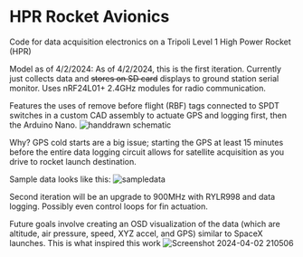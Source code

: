 # HPR Rocket Avionics
Code for data acquisition electronics on a Tripoli Level 1 High Power Rocket (HPR)

Model as of 4/2/2024:
As of 4/2/2024, this is the first iteration. Currently just collects data and ~~stores on SD card~~ displays to ground station serial monitor.
Uses nRF24L01+ 2.4GHz modules for radio communication.

Features the uses of remove before flight (RBF) tags connected to SPDT switches in a custom CAD assembly to actuate GPS and logging first, then the Arduino Nano.
![handdrawn schematic](https://github.com/2d1ff1cult/HPR-Rocket-Avionics/assets/48054365/8c7cd668-5859-4eaa-9e12-67d637941a6b)

Why? GPS cold starts are a big issue; starting the GPS at least 15 minutes before the entire data logging circuit allows for satellite acquisition as you drive to rocket launch destination.

Sample data looks like this:
![sampledata](https://github.com/2d1ff1cult/HPR-Rocket-Avionics/assets/48054365/d7054caf-d038-4269-9d08-bafcae685749)


Second iteration will be an upgrade to 900MHz with RYLR998 and data logging. Possibly even control loops for fin actuation.

Future goals involve creating an OSD visualization of the data (which are altitude, air pressure, speed, XYZ accel, and GPS) similar to SpaceX launches. This is what inspired this work
![Screenshot 2024-04-02 210506](https://github.com/2d1ff1cult/HPR-Rocket-Avionics/assets/48054365/badb42e5-d1ed-4bc6-a198-2d41835992ec)
